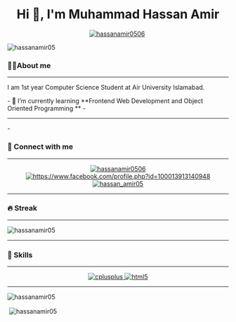 <h1 align="center">Hi 👋, I'm Muhammad Hassan Amir</h1>

<p align="center">
  <a href="www.linkedin.com/in/hassan-amir-a2a19b24b" target="blank"><img src="https://img.shields.io/badge/LinkedIn-0077B5?style=for-the-badge&logo=linkedin&logoColor=white" alt="hassanamir0506" /></a> <a href="mailto:hassanamir0506@gmail.com" ><img scr="https://img.shields.io/badge/Gmail-D14836?style=for-the-badge&logo=gmail&logoColor=white"/></a>
</p>

<p align="left">
  <img src="https://komarev.com/ghpvc/?username=hassanamir05&label=Profile%20views&color=0e75b6&style=flat" alt="hassanamir05" />
</p>

<h3>💁‍♂️About me</h3>
<hr>
<p>I am 1st year Computer Science Student at Air University Islamabad.</p>
- 🌱 I’m currently learning **Frontend Web Development and Object Oriented Programming **
- <hr noshade>
- 
<h3 align="left">👨 Connect with me</h3>
<hr>

<p align="center">
<a href="https://twitter.com/hassanamir0506" target="blank"><img align="center" src="https://img.shields.io/badge/Twitter-1DA1F2?style=for-the-badge&logo=twitter&logoColor=white" alt="hassanamir0506" /></a>
<a href="https://fb.com/https://www.facebook.com/profile.php?id=100013913140948" target="blank"><img align="center" src="https://img.shields.io/badge/Facebook-1877F2?style=for-the-badge&logo=facebook&logoColor=white" alt="https://www.facebook.com/profile.php?id=100013913140948"  /></a>
<a href="https://instagram.com/hassan_amir05" target="blank"><img align="center" src="https://img.shields.io/badge/Instagram-E4405F?style=for-the-badge&logo=instagram&logoColor=white" alt="hassan_amir05"  /></a>
</p>
<hr noshade>

<h3 aling="left">🔥 Streak</h3>
<hr>
<p aling="center"><img  src="https://github-readme-streak-stats.herokuapp.com/?user=hassanamir05&" alt="hassanamir05" /></p>
<hr noshade>

<h3 align="left">🚀 Skills</h3>
<hr>
<p align="center"> 
  <a href="https://www.w3schools.com/cpp/" target="_blank" rel="noreferrer"> <img src="https://img.shields.io/badge/C%2B%2B-00599C?style=for-the-badge&logo=c%2B%2B&logoColor=white" alt="cplusplus"> </a> <a href="https://www.w3.org/html/" target="_blank" rel="noreferrer"> <img src="https://img.shields.io/badge/HTML5-E34F26?style=for-the-badge&logo=html5&logoColor=white" alt="html5"> </a> 
</p>
<hr noshade>

<p><img align="center" src="https://github-readme-stats.vercel.app/api/top-langs?username=hassanamir05&show_icons=true&locale=en&layout=compact" alt="hassanamir05" /></p>

<p>&nbsp;<img align="center" src="https://github-readme-stats.vercel.app/api?username=hassanamir05&show_icons=true&locale=en" alt="hassanamir05" /></p>


